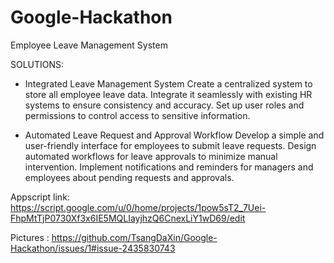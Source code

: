 # Google-Hackathon
Employee Leave Management System

SOLUTIONS: 
- Integrated Leave Management System
  Create a centralized system to store all employee leave data.
  Integrate it seamlessly with existing HR systems to ensure consistency and accuracy.
  Set up user roles and permissions to control access to sensitive information.

- Automated Leave Request and Approval Workflow
  Develop a simple and user-friendly interface for employees to submit leave requests. 
  Design automated workflows for leave approvals to minimize manual intervention.
  Implement notifications and reminders for managers and employees about pending requests and approvals.

Appscript link: https://script.google.com/u/0/home/projects/1pow5sT2_7Uei-FhpMtTjP0730Xf3x6IE5MQLIayjhzQ6CnexLiY1wD69/edit

Pictures : https://github.com/TsangDaXin/Google-Hackathon/issues/1#issue-2435830743

